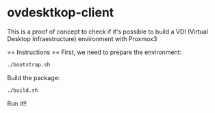 ovdesktkop-client
=================

This is a proof of concept to check if it's possible to build a VDI (Virtual Desktop Infraestructure) environment with Proxmox3

== Instructions ==
First, we need to prepare the environment:

```bash
./bootstrap.sh
```

Build the package:

```bash
./build.sh
```

Run it!!

